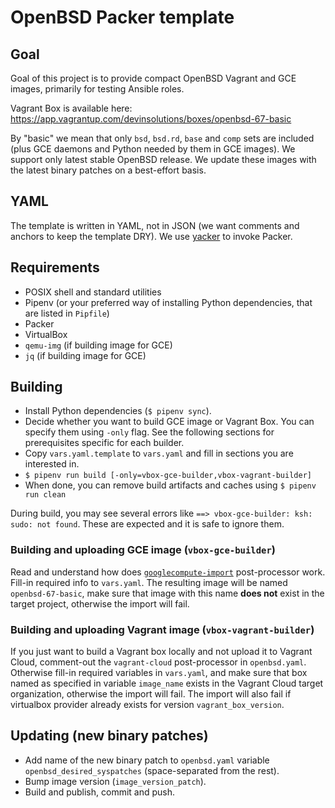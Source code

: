 # OpenBSD Packer template

## Goal

Goal of this project is to provide compact OpenBSD Vagrant and GCE images, primarily for testing
Ansible roles.

Vagrant Box is available here: https://app.vagrantup.com/devinsolutions/boxes/openbsd-67-basic

By "basic" we mean that only `bsd`, `bsd.rd`, `base` and `comp` sets are included (plus GCE daemons
and Python needed by them in GCE images). We support only latest stable OpenBSD release. We update
these images with the latest binary patches on a best-effort basis.

## YAML

The template is written in YAML, not in JSON (we want comments and anchors to keep the template
DRY). We use [yacker](https://yacker.readthedocs.io/en/latest/) to invoke Packer.

## Requirements

  - POSIX shell and standard utilities
  - Pipenv (or your preferred way of installing Python dependencies, that are listed in `Pipfile`)
  - Packer
  - VirtualBox
  - `qemu-img` (if building image for GCE)
  - `jq` (if building image for GCE)

## Building

  - Install Python dependencies (`$ pipenv sync`).
  - Decide whether you want to build GCE image or Vagrant Box. You can specify them using `-only`
    flag. See the following sections for prerequisites specific for each builder.
  - Copy `vars.yaml.template` to `vars.yaml` and fill in sections you are interested in.
  - `$ pipenv run build [-only=vbox-gce-builder,vbox-vagrant-builder]`
  - When done, you can remove build artifacts and caches using `$ pipenv run clean`

During build, you may see several errors like `==> vbox-gce-builder: ksh: sudo: not found`. These
are expected and it is safe to ignore them.

### Building and uploading GCE image (`vbox-gce-builder`)

Read and understand how does
[`googlecompute-import`](https://www.packer.io/docs/post-processors/googlecompute-import.html)
post-processor work. Fill-in required info to `vars.yaml`. The resulting image will be named
`openbsd-67-basic`, make sure that image with this name **does not** exist in the target project,
otherwise the import will fail.

### Building and uploading Vagrant image (`vbox-vagrant-builder`)

If you just want to build a Vagrant box locally and not upload it to Vagrant Cloud, comment-out the
`vagrant-cloud` post-processor in `openbsd.yaml`. Otherwise fill-in required variables in
`vars.yaml`, and make sure that box named as specified in variable `image_name` exists in the
Vagrant Cloud target organization, otherwise the import will fail. The import will also fail if
virtualbox provider already exists for version `vagrant_box_version`.

## Updating (new binary patches)

  - Add name of the new binary patch to `openbsd.yaml` variable `openbsd_desired_syspatches`
    (space-separated from the rest).
  - Bump image version (`image_version_patch`).
  - Build and publish, commit and push.
